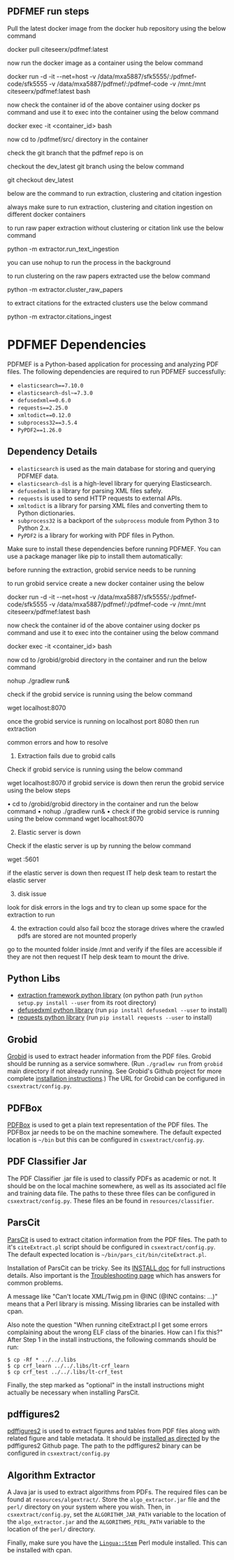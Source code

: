## PDFMEF run steps

Pull the latest docker image from the docker hub repository using the below command

docker pull citeseerx/pdfmef:latest

now run the docker image as a container using the below command

docker run -d -it --net=host -v /data/mxa5887/sfk5555/:/pdfmef-code/sfk5555 -v /data/mxa5887/pdfmef/:/pdfmef-code -v /mnt:/mnt citeseerx/pdfmef:latest bash

now check the container id of the above container using docker ps command and use it to exec into the container using the below command

docker exec -it <container_id> bash

now cd to /pdfmef/src/ directory in the container

check the git branch that the pdfmef repo is on

checkout the dev_latest git branch using the below command

git checkout dev_latest

below are the command to run extraction, clustering and citation ingestion

always make sure to run extraction, clustering and citation ingestion on different docker containers

to run raw paper extraction without clustering or citation link use the below command

python -m extractor.run_text_ingestion

you can use nohup to run the process in the background

to run clustering on the raw papers extracted use the below command

python -m extractor.cluster_raw_papers

to extract citations for the extracted clusters use the below command

python -m extractor.citations_ingest

# PDFMEF Dependencies

PDFMEF is a Python-based application for processing and analyzing PDF files. The following dependencies are required to run PDFMEF successfully:

- `elasticsearch==7.10.0`
- `elasticsearch-dsl~=7.3.0`
- `defusedxml==0.6.0`
- `requests==2.25.0`
- `xmltodict==0.12.0`
- `subprocess32==3.5.4`
- `PyPDF2==1.26.0`

## Dependency Details

- `elasticsearch` is used as the main database for storing and querying PDFMEF data.
- `elasticsearch-dsl` is a high-level library for querying Elasticsearch.
- `defusedxml` is a library for parsing XML files safely.
- `requests` is used to send HTTP requests to external APIs.
- `xmltodict` is a library for parsing XML files and converting them to Python dictionaries.
- `subprocess32` is a backport of the `subprocess` module from Python 3 to Python 2.x.
- `PyPDF2` is a library for working with PDF files in Python.

Make sure to install these dependencies before running PDFMEF. You can use a package manager like pip to install them automatically:

before running the extraction, grobid service needs to be running 

to run grobid service create a new docker container using the below

docker run -d -it --net=host -v /data/mxa5887/sfk5555/:/pdfmef-code/sfk5555 -v /data/mxa5887/pdfmef/:/pdfmef-code -v /mnt:/mnt citeseerx/pdfmef:latest bash

now check the container id of the above container using docker ps command and use it to exec into the container using the below command

docker exec -it <container_id> bash

now cd to /grobid/grobid directory in the container and run the below command

nohup ./gradlew run&

check if the grobid service is running using the below command

wget localhost:8070

once the grobid service is running on localhost port 8080 then run extraction


common errors and how to resolve

1.	Extraction fails due to grobid calls

Check if grobid service is running using the below command

wget localhost:8070
	if grobid service is down then rerun the grobid service using the below steps


•	cd to /grobid/grobid directory in the container and run the below command
•	nohup ./gradlew run&
•	check if the grobid service is running using the below command
wget localhost:8070

2.	Elastic server is down

Check if the elastic server is up by running the below command

wget <elastic-ip>:5601

if the elastic server is down then request IT help desk team to restart the elastic server

3.	disk issue 

look for disk errors in the logs and try to clean up some space for the extraction to run

4.	the extraction could also fail bcoz the storage drives where the crawled pdfs are stored are not mounted properly

go to the mounted folder inside /mnt and verify if the files are accessible if they are not then request IT help desk team to mount the drive.

## Python Libs ##
   * [extraction framework python library][1] (on python path (run `python setup.py install --user` from its root directory)
   * [defusedxml python library][2] (run `pip install defusedxml --user` to install)
   * [requests python library][3] (run `pip install requests --user` to install)
 
## Grobid ##
[Grobid][4] is used to extract header information from the PDF files. Grobid should be running as a service somwhere. (Run `./gradlew run` from `grobid` main directory if not already running. See Grobid's Github project for more complete [installation instructions][5].) The URL for Grobid can be configured in `csxextract/config.py`.

## PDFBox ##
[PDFBox][6] is used to get a plain text representation of the PDF files. The PDFBox jar needs to be on the machine somewhere. The default expected location is `~/bin` but this can be configured in `csxextract/config.py`.

## PDF Classifier Jar ##
The PDF Classifier .jar file is used to classify PDFs as academic or not. It should be on the local machine somewhere, as well as its associated acl file and training data file. The paths to these three files can be configured in `csxextract/config.py`. These files an be found in `resources/classifier`.

## ParsCit ##
[ParsCit][7] is used to extract citation information from the PDF files. The path to it's `citeExtract.pl` script should be configured in `csxextract/config.py`. The default expected location is `~/bin/pars_cit/bin/citeExtract.pl`.

Installation of ParsCit can be tricky. See its [INSTALL doc][8] for full instructions details. Also important is the [Troubleshooting page][9] which has answers for common problems. 

A message like "Can't locate XML/Twig.pm in @INC (@INC contains: ...)" means that a Perl library is missing. Missing libraries can be installed with cpan. 

Also note the question "When running citeExtract.pl I get some errors complaining about the wrong ELF class of the binaries. How can I fix this?" After Step 1 in the install instructions, the following commands should be run:

```shell
$ cp -Rf * ../../.libs 
$ cp crf_learn ../../.libs/lt-crf_learn
$ cp crf_test ../../.libs/lt-crf_test
```

Finally, the step marked as "optional" in the install instructions might actually be necessary when installing ParsCit.

## pdffigures2 ##
[pdffigures2][10] is used to extract figures and tables from PDF files along with related figure and table metadata. It should be [installed as directed][11] by the pdffigures2 Github page. The path to the pdffigures2 binary can be configured in `csxextract/config.py`

## Algorithm Extractor ##
A Java jar is used to extract algorithms from PDFs. The required files can be found at `resources/algextract/`. Store the `algo_extractor.jar` file and the `perl/` directory on your system where you wish. Then, in `csxextract/config.py`, set the `ALGORITHM_JAR_PATH` variable to the location of the `algo_extractor.jar` and the `ALGORITHMS_PERL_PATH` variable to the location of the `perl/` directory.

Finally, make sure you have the [`Lingua::Stem`][12] Perl module installed. This can be installed with cpan.

[1]:  https://github.com/SeerLabs/extractor-framework
[2]:  https://pypi.python.org/pypi/defusedxml
[3]:  http://docs.python-requests.org/en/latest/
[4]:  https://github.com/kermitt2/grobid
[5]:  https://github.com/kermitt2/grobid/wiki/Grobid-service-quick-start
[6]:  http://pdfbox.apache.org/
[7]:  https://github.com/knmnyn/ParsCit
[8]:  https://github.com/knmnyn/ParsCit/blob/master/INSTALL
[9]:  http://wing.comp.nus.edu.sg/parsCit/#t
[10]: http://pdffigures2.allenai.org/
[11]: https://github.com/allenai/pdffigures2#installation
[12]: http://search.cpan.org/~snowhare/Lingua-Stem/lib/Lingua/Stem.pod
